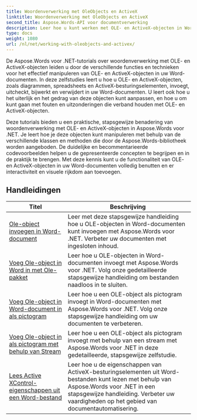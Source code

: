 ```yaml
---
title: Woordenverwerking met OleObjects en ActiveX
linktitle: Woordenverwerking met OleObjects en ActiveX
second_title: Aspose.Words-API voor documentverwerking
description: Leer hoe u kunt werken met OLE- en ActiveX-objecten in Word-documenten met Aspose.Words voor .NET. Gedetailleerde tutorials met codevoorbeelden.
type: docs
weight: 1080
url: /nl/net/working-with-oleobjects-and-activex/
---
```


De Aspose.Words voor .NET-tutorials over woordenverwerking met OLE- en ActiveX-objecten leiden u door de verschillende functies en technieken voor het effectief manipuleren van OLE- en ActiveX-objecten in uw Word-documenten. In deze zelfstudies leert u hoe u OLE- en ActiveX-objecten, zoals diagrammen, spreadsheets en ActiveX-besturingselementen, invoegt, uitcheckt, bijwerkt en verwijdert in uw Word-documenten. U leert ook hoe u het uiterlijk en het gedrag van deze objecten kunt aanpassen, en hoe u om kunt gaan met fouten en uitzonderingen die verband houden met OLE- en ActiveX-objecten.

Deze tutorials bieden u een praktische, stapsgewijze benadering van woordenverwerking met OLE- en ActiveX-objecten in Aspose.Words voor .NET. Je leert hoe je deze objecten kunt manipuleren met behulp van de verschillende klassen en methoden die door de Aspose.Words-bibliotheek worden aangeboden. De duidelijke en becommentarieerde codevoorbeelden helpen u de gepresenteerde concepten te begrijpen en in de praktijk te brengen. Met deze kennis kunt u de functionaliteit van OLE- en ActiveX-objecten in uw Word-documenten volledig benutten en er interactiviteit en visuele rijkdom aan toevoegen.

 ## Handleidingen
| Titel | Beschrijving |
| --- | --- |
| [Ole-object invoegen in Word-document](./insert-ole-object/) | Leer met deze stapsgewijze handleiding hoe u OLE-objecten in Word-documenten kunt invoegen met Aspose.Words voor .NET. Verbeter uw documenten met ingesloten inhoud. |
| [Voeg Ole-object in Word in met Ole-pakket](./insert-ole-object-with-ole-package/) | Leer hoe u OLE-objecten in Word-documenten invoegt met Aspose.Words voor .NET. Volg onze gedetailleerde stapsgewijze handleiding om bestanden naadloos in te sluiten. |
| [Voeg Ole-object in Word-document in als pictogram](./insert-ole-object-as-icon/) | Leer hoe u een OLE-object als pictogram invoegt in Word-documenten met Aspose.Words voor .NET. Volg onze stapsgewijze handleiding om uw documenten te verbeteren. |
| [Voeg Ole-object in als pictogram met behulp van Stream](./insert-ole-object-as-icon-using-stream/) | Leer hoe u een OLE-object als pictogram invoegt met behulp van een stream met Aspose.Words voor .NET in deze gedetailleerde, stapsgewijze zelfstudie. |
| [Lees Active XControl-eigenschappen uit een Word-bestand](./read-active-xcontrol-properties/) | Leer hoe u de eigenschappen van ActiveX-besturingselementen uit Word-bestanden kunt lezen met behulp van Aspose.Words voor .NET in een stapsgewijze handleiding. Verbeter uw vaardigheden op het gebied van documentautomatisering. |